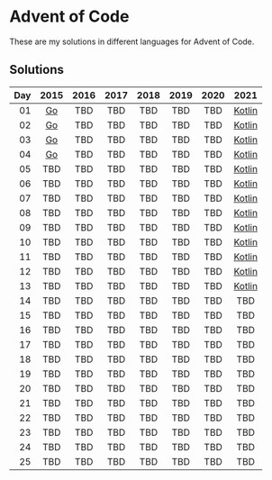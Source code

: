 # Advent of Code
These are my solutions in different languages for Advent of Code.

## Solutions
| Day |                2015                | 2016 | 2017 | 2018 | 2019 | 2020 |                2021                |
|----:|:----------------------------------:|:----:|:----:|:----:|:----:|:----:|:----------------------------------:|
|  01 |   [Go](/2015/Day-01/cmd/main.go)   | TBD  | TBD  | TBD  | TBD  | TBD  | [Kotlin](/2021/1-Day/src/Main.kt)  |
|  02 | [Go](/2015/Day-02/src/cmd/main.go) | TBD  | TBD  | TBD  | TBD  | TBD  | [Kotlin](/2021/2-Day/src/Main.kt)  |
|  03 | [Go](/2015/Day-03/src/cmd/main.go) | TBD  | TBD  | TBD  | TBD  | TBD  | [Kotlin](/2021/3-Day/src/Main.kt)  |
|  04 | [Go](/2015/Day-04/src/cmd/main.go) | TBD  | TBD  | TBD  | TBD  | TBD  | [Kotlin](/2021/4-Day/src/Main.kt)  |
|  05 |                TBD                 | TBD  | TBD  | TBD  | TBD  | TBD  | [Kotlin](/2021/5-Day/src/Main.kt)  |
|  06 |                TBD                 | TBD  | TBD  | TBD  | TBD  | TBD  | [Kotlin](/2021/6-Day/src/Main.kt)  |
|  07 |                TBD                 | TBD  | TBD  | TBD  | TBD  | TBD  | [Kotlin](/2021/7-Day/src/Main.kt)  |
|  08 |                TBD                 | TBD  | TBD  | TBD  | TBD  | TBD  | [Kotlin](/2021/8-Day/src/Main.kt)  |
|  09 |                TBD                 | TBD  | TBD  | TBD  | TBD  | TBD  | [Kotlin](/2021/9-Day/src/Main.kt)  |
|  10 |                TBD                 | TBD  | TBD  | TBD  | TBD  | TBD  | [Kotlin](/2021/10-Day/src/Main.kt) |
|  11 |                TBD                 | TBD  | TBD  | TBD  | TBD  | TBD  | [Kotlin](/2021/11-Day/src/Main.kt) |
|  12 |                TBD                 | TBD  | TBD  | TBD  | TBD  | TBD  | [Kotlin](/2021/12-Day/src/Main.kt) |
|  13 |                TBD                 | TBD  | TBD  | TBD  | TBD  | TBD  | [Kotlin](/2021/13-Day/src/Main.kt) |
|  14 |                TBD                 | TBD  | TBD  | TBD  | TBD  | TBD  |                TBD                 |
|  15 |                TBD                 | TBD  | TBD  | TBD  | TBD  | TBD  |                TBD                 |
|  16 |                TBD                 | TBD  | TBD  | TBD  | TBD  | TBD  |                TBD                 |
|  17 |                TBD                 | TBD  | TBD  | TBD  | TBD  | TBD  |                TBD                 |
|  18 |                TBD                 | TBD  | TBD  | TBD  | TBD  | TBD  |                TBD                 |
|  19 |                TBD                 | TBD  | TBD  | TBD  | TBD  | TBD  |                TBD                 |
|  20 |                TBD                 | TBD  | TBD  | TBD  | TBD  | TBD  |                TBD                 |
|  21 |                TBD                 | TBD  | TBD  | TBD  | TBD  | TBD  |                TBD                 |
|  22 |                TBD                 | TBD  | TBD  | TBD  | TBD  | TBD  |                TBD                 |
|  23 |                TBD                 | TBD  | TBD  | TBD  | TBD  | TBD  |                TBD                 |
|  24 |                TBD                 | TBD  | TBD  | TBD  | TBD  | TBD  |                TBD                 |
|  25 |                TBD                 | TBD  | TBD  | TBD  | TBD  | TBD  |                TBD                 |